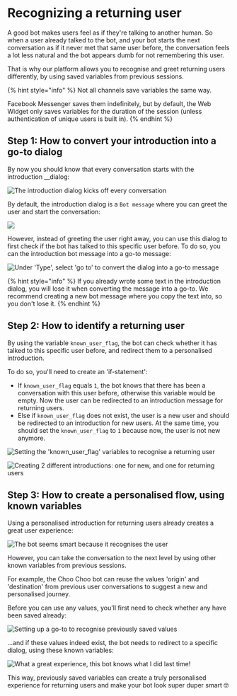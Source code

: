 # Recognizing a returning user

A good bot makes users feel as if they're talking to another human. So when a user already talked to the bot, and your bot starts the next conversation as if it never met that same user before, the conversation feels a lot less natural and the bot appears dumb for not remembering this user. 

That is why our platform allows you to recognise and greet returning users differently, by using saved variables from previous sessions.

{% hint style="info" %}
Not all channels save variables the same way.

Facebook Messenger saves them indefinitely, but by default, the Web Widget only saves variables for the duration of the session \(unless authentication of unique users is built in\).
{% endhint %}

## Step 1: How to convert your introduction into a go-to dialog

By now you should know that every conversation starts with the introduction __dialog:

![The introduction dialog kicks off every conversation](../.gitbook/assets/image%20%28523%29.png)

By default, the introduction dialog is a `Bot message` where you can greet the user and start the conversation:

![](../.gitbook/assets/schermafbeelding-2019-01-24-om-10.56.17-kopie.png)

However, instead of greeting the user right away, you can use this dialog to first check if the bot has talked to this specific user before. To do so, you can the introduction bot message into a go-to message:

![Under &apos;Type&apos;, select &apos;go to&apos; to convert the dialog into a go-to message](../.gitbook/assets/schermafbeelding-2019-01-24-om-11.17.12.png)

{% hint style="info" %}
If you already wrote some text in the introduction dialog, you will lose it when converting the message into a go-to. We recommend creating a new bot message where you copy the text into, so you don't lose it.
{% endhint %}

## Step 2: How to identify a returning user

By using the variable `known_user_flag`, the bot can check whether it has talked to this specific user before, and redirect them to a personalised introduction.

To do so, you'll need to create an 'if-statement':

* If `known_user_flag` equals `1`, the bot knows that there has been a conversation with this user before, otherwise this variable would be empty. Now the user can be redirected to an introduction message for returning users.
* Else if `known_user_flag` does not exist, the user is a new user and should be redirected to an introduction for new users. At the same time, you should set the `known_user_flag` to `1` because now, the user is not new anymore. 

![Setting the &apos;known\_user\_flag&apos; variables to recognise a returning user](../.gitbook/assets/image%20%28525%29.png)

![Creating 2 different introductions: one for new, and one for returning users](../.gitbook/assets/schermafbeelding-2019-01-24-om-11.39.38.png)

## Step 3: How to create a personalised flow, using known variables

Using a personalised introduction for returning users already creates a great user experience:

![The bot seems smart because it recognises the user](../.gitbook/assets/schermafbeelding-2019-01-24-om-11.49.51.png)

However, you can take the conversation to the next level by using other known variables from previous sessions.

For example, the Choo Choo bot can reuse the values 'origin' and 'destination' from previous user conversations to suggest a new and personalised journey.

Before you can use any values, you'll first need to check whether any have been saved already:

![Setting up a go-to to recognise previously saved values](../.gitbook/assets/schermafbeelding-2019-01-24-om-12.06.50.png)

...and if these values indeed exist, the bot needs to redirect to a specific dialog, using these known variables:

![What a great experience, this bot knows what I did last time!](../.gitbook/assets/schermafbeelding-2019-01-24-om-12.03.20.png)

This way, previously saved variables can create a truly personalised experience for returning users and make your bot look super duper smart 🤓

